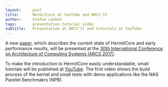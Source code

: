 ```yaml
---
layout:     post
title:      HermitCore at YouTube and ARCS'17
author:     Stefan Lankes
tags: 	    presentation tutorial video
subtitle:   Presentation at ARCS'17 and tutorials at YouTube 
---
```


A new [paper](http://dx.doi.org/10.1007/978-3-319-54999-6_6), which describes the current state of HermitCore and early performance results, will be presented at the [30th International Conference on Architecture of Computing Systems (ARCS 2017)](http://arcs2017.itec.kit.edu).

To make the introduction to HermitCore easily understandable, small tutorials will be published at [YouTube](https://www.youtube.com/channel/UCOyT7BsncwKzQ8ftEpxQmvg/).
The first video shows the build process of the kernel and small tests with demo applications like the NAS Parellel Benchmakrs (NPB).
